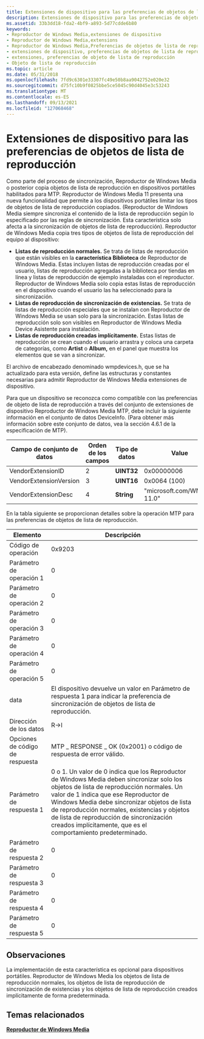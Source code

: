 ```yaml
---
title: Extensiones de dispositivo para las preferencias de objetos de lista de reproducción
description: Extensiones de dispositivo para las preferencias de objetos de lista de reproducción
ms.assetid: 33b3dd18-fda2-4bf9-a893-5d77cdde6b80
keywords:
- Reproductor de Windows Media,extensiones de dispositivo
- Reproductor de Windows Media,extensions
- Reproductor de Windows Media,Preferencias de objetos de lista de reproducción
- extensiones de dispositivo, preferencias de objetos de lista de reproducción
- extensiones, preferencias de objeto de lista de reproducción
- Objeto de lista de reproducción
ms.topic: article
ms.date: 05/31/2018
ms.openlocfilehash: 7fd9c6301e33307fc49e50b8aa9042752e020e32
ms.sourcegitcommit: d75fc10b9f0825bbe5ce5045c90d4045e3c53243
ms.translationtype: MT
ms.contentlocale: es-ES
ms.lasthandoff: 09/13/2021
ms.locfileid: "127068468"
---
```

# <a name="device-extensions-for-playlist-object-preferences"></a>Extensiones de dispositivo para las preferencias de objetos de lista de reproducción

Como parte del proceso de sincronización, Reproductor de Windows Media o posterior copia objetos de lista de reproducción en dispositivos portátiles habilitados para MTP. Reproductor de Windows Media 11 presenta una nueva funcionalidad que permite a los dispositivos portátiles limitar los tipos de objetos de lista de reproducción copiados. (Reproductor de Windows Media siempre sincroniza el contenido de la lista de reproducción según lo especificado por las reglas de sincronización. Esta característica solo afecta a la sincronización de objetos de lista de reproducción). Reproductor de Windows Media copia tres tipos de objetos de lista de reproducción del equipo al dispositivo:

-   **Listas de reproducción normales.** Se trata de listas de reproducción que están visibles en la **característica Biblioteca** de Reproductor de Windows Media. Estas incluyen listas de reproducción creadas por el usuario, listas de reproducción agregadas a la biblioteca por tiendas en línea y listas de reproducción de ejemplo instaladas con el reproductor. Reproductor de Windows Media solo copia estas listas de reproducción en el dispositivo cuando el usuario las ha seleccionado para la sincronización.
-   **Listas de reproducción de sincronización de existencias.** Se trata de listas de reproducción especiales que se instalan con Reproductor de Windows Media se usan solo para la sincronización. Estas listas de reproducción solo son visibles en Reproductor de Windows Media Device Asistente para instalación.
-   **Listas de reproducción creadas implícitamente.** Estas listas de reproducción se crean cuando el usuario arrastra y coloca una carpeta de categorías, como **Artist** o **Album,** en el panel que muestra los elementos que se van a sincronizar.

El archivo de encabezado denominado wmpdevices.h, que se ha actualizado para esta versión, define las estructuras y constantes necesarias para admitir Reproductor de Windows Media extensiones de dispositivo.

Para que un dispositivo se reconozca como compatible con las preferencias de objeto de lista de reproducción a través del conjunto de extensiones de dispositivo Reproductor de Windows Media MTP, debe incluir la siguiente información en el conjunto de datos DeviceInfo. (Para obtener más información sobre este conjunto de datos, vea la sección 4.6.1 de la especificación de MTP).



| Campo de conjunto de datos          | Orden de los campos | Tipo de datos  | Value                       |
|------------------------|-------------|------------|-----------------------------|
| VendorExtensionID      | 2           | **UINT32** | 0x00000006                  |
| VendorExtensionVersion | 3           | **UINT16** | 0x0064 (100)                |
| VendorExtensionDesc    | 4           | **String** | "microsoft.com/WMPPD: 11.0" |



 

En la tabla siguiente se proporcionan detalles sobre la operación MTP para las preferencias de objetos de lista de reproducción.



| Elemento                  | Descripción                                                                                                                                                                                                                                                                                     |
|-----------------------|-------------------------------------------------------------------------------------------------------------------------------------------------------------------------------------------------------------------------------------------------------------------------------------------------|
| Código de operación        | 0x9203                                                                                                                                                                                                                                                                                          |
| Parámetro de operación 1 | 0                                                                                                                                                                                                                                                                                               |
| Parámetro de operación 2 | 0                                                                                                                                                                                                                                                                                               |
| Parámetro de operación 3 | 0                                                                                                                                                                                                                                                                                               |
| Parámetro de operación 4 | 0                                                                                                                                                                                                                                                                                               |
| Parámetro de operación 5 | 0                                                                                                                                                                                                                                                                                               |
| data                  | El dispositivo devuelve un valor en Parámetro de respuesta 1 para indicar la preferencia de sincronización de objetos de lista de reproducción.                                                                                                                                                                                      |
| Dirección de los datos        | R->I                                                                                                                                                                                                                                                                                         |
| Opciones de código de respuesta | MTP \_ RESPONSE \_ OK (0x2001) o código de respuesta de error válido.                                                                                                                                                                                                                                        |
| Parámetro de respuesta 1  | 0 o 1. Un valor de 0 indica que los Reproductor de Windows Media deben sincronizar solo los objetos de lista de reproducción normales. Un valor de 1 indica que ese Reproductor de Windows Media debe sincronizar objetos de lista de reproducción normales, existencias y objetos de lista de reproducción de sincronización creados implícitamente, que es el comportamiento predeterminado. |
| Parámetro de respuesta 2  | 0                                                                                                                                                                                                                                                                                               |
| Parámetro de respuesta 3  | 0                                                                                                                                                                                                                                                                                               |
| Parámetro de respuesta 4  | 0                                                                                                                                                                                                                                                                                               |
| Parámetro de respuesta 5  | 0                                                                                                                                                                                                                                                                                               |



 

## <a name="remarks"></a>Observaciones

La implementación de esta característica es opcional para dispositivos portátiles. Reproductor de Windows Media los objetos de lista de reproducción normales, los objetos de lista de reproducción de sincronización de existencias y los objetos de lista de reproducción creados implícitamente de forma predeterminada.

## <a name="related-topics"></a>Temas relacionados

<dl> <dt>

[**Reproductor de Windows Media**](windows-media-player.md)
</dt> </dl>

 

 




